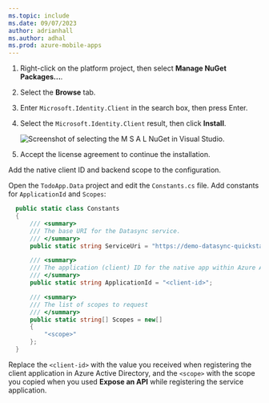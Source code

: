 ```yaml
---
ms.topic: include
ms.date: 09/07/2023
author: adrianhall
ms.author: adhal
ms.prod: azure-mobile-apps
---
```


1. Right-click on the platform project, then select **Manage NuGet Packages...**.
2. Select the **Browse** tab.
3. Enter `Microsoft.Identity.Client` in the search box, then press Enter.
4. Select the `Microsoft.Identity.Client` result, then click **Install**.

   ![Screenshot of selecting the M S A L NuGet in Visual Studio.](~/mobile-apps/azure-mobile-apps/media/quickstart/mac/select-authentication-nuget.png)

5. Accept the license agreement to continue the installation.

Add the native client ID and backend scope to the configuration. 

Open the `TodoApp.Data` project and edit the `Constants.cs` file. Add constants for `ApplicationId` and `Scopes`:

``` csharp
  public static class Constants
  {
      /// <summary>
      /// The base URI for the Datasync service.
      /// </summary>
      public static string ServiceUri = "https://demo-datasync-quickstart.azurewebsites.net";

      /// <summary>
      /// The application (client) ID for the native app within Azure Active Directory
      /// </summary>
      public static string ApplicationId = "<client-id>";

      /// <summary>
      /// The list of scopes to request
      /// </summary>
      public static string[] Scopes = new[]
      {
          "<scope>"
      };
  }
```

Replace the `<client-id>` with the value you received when registering the client application in Azure Active Directory, and the `<scope>` with the scope you copied when you used **Expose an API** while registering the service application.
